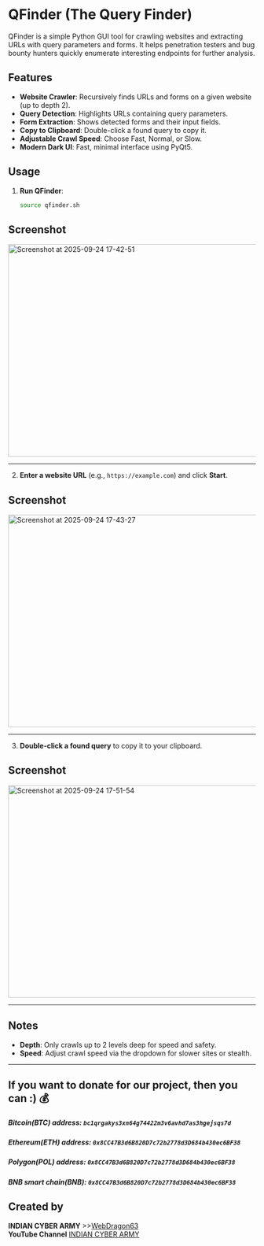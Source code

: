 # QFinder (The Query Finder)

QFinder is a simple Python GUI tool for crawling websites and extracting URLs with query parameters and forms. It helps penetration testers and bug bounty hunters quickly enumerate interesting endpoints for further analysis.

## Features

- **Website Crawler**: Recursively finds URLs and forms on a given website (up to depth 2).
- **Query Detection**: Highlights URLs containing query parameters.
- **Form Extraction**: Shows detected forms and their input fields.
- **Copy to Clipboard**: Double-click a found query to copy it.
- **Adjustable Crawl Speed**: Choose Fast, Normal, or Slow.
- **Modern Dark UI**: Fast, minimal interface using PyQt5.

## Usage


1. **Run QFinder**:

   ```bash
   source qfinder.sh
   ```

## Screenshot
<img width="710" height="432" alt="Screenshot at 2025-09-24 17-42-51" src="https://github.com/user-attachments/assets/b68a119b-f4c2-4b66-9be9-7019a502a169" />

---

2. **Enter a website URL** (e.g., `https://example.com`) and click **Start**.
## Screenshot
<img width="710" height="432" alt="Screenshot at 2025-09-24 17-43-27" src="https://github.com/user-attachments/assets/e19cf1fa-aab4-4cac-9c81-24e32cc5e683" />

---

3. **Double-click a found query** to copy it to your clipboard.

## Screenshot
<img width="710" height="432" alt="Screenshot at 2025-09-24 17-51-54" src="https://github.com/user-attachments/assets/b59bbd5a-9fee-4c2b-9d53-890945f69e5d" />

---
## Notes

- **Depth**: Only crawls up to 2 levels deep for speed and safety.
- **Speed**: Adjust crawl speed via the dropdown for slower sites or stealth.

---

## If you want to donate for our project, then you can :) 💰
##### Bitcoin(BTC) address: `bc1qrgakys3xn64g74422m3v6avhd7as3hgejsqs7d`
##### Ethereum(ETH) address: `0x8CC47B3d6B820D7c72b2778d3D684b430ec6BF38`
##### Polygon(POL) address: `0x8CC47B3d6B820D7c72b2778d3D684b430ec6BF38`
##### BNB smart chain(BNB): `0x8CC47B3d6B820D7c72b2778d3D684b430ec6BF38`
## Created by
**INDIAN CYBER ARMY** >>[WebDragon63](https://github.com/webdragon63)\
**YouTube Channel** [INDIAN CYBER ARMY](https://youtube.com/@webdragon63)
